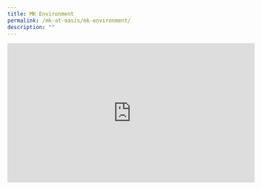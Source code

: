 ```yaml
---
title: MK Environment
permalink: /mk-at-oasis/mk-environment/
description: ""
---
```

<iframe width="560" height="315" src="https://www.youtube.com/embed/4_DFTNwb_P0" title="YouTube video player" frameborder="0" allow="accelerometer; autoplay; clipboard-write; encrypted-media; gyroscope; picture-in-picture" allowfullscreen></iframe>